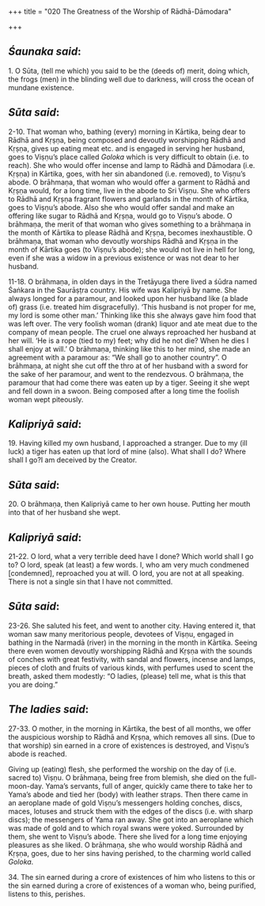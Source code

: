 +++
title = "020 The Greatness of the Worship of Rādhā-Dāmodara"

+++
 

## *Śaunaka said*:

1\. O Sūta, (tell me which) you said to be the (deeds of) merit, doing which, the frogs (men) in the blinding well due to darkness, will cross the ocean of mundane existence.

## *Sūta said*:

2-10. That woman who, bathing (every) morning in Kārtika, being dear to Rādhā and Kṛṣṇa, being composed and devoutly worshipping Rādhā and Kṛṣṇa, gives up eating meat etc. and is engaged in serving her husband, goes to Viṣṇu’s place called *Goloka* which is very difficult to obtain (i.e. to reach). She who would offer incense and lamp to Rādhā and Dāmodara (i.e. Kṛṣṇa) in Kārtika, goes, with her sin abandoned (i.e. removed), to Viṣṇu’s abode. O brāhmaṇa, that woman who would offer a garment to Rādhā and Kṛṣṇa would, for a long time, live in the abode to Sri Viṣṇu. She who offers to Rādhā and Kṛṣṇa fragrant flowers and garlands in the month of Kārtika, goes to Viṣṇu’s abode. Also she who would offer sandal and make an offering like sugar to Rādhā and Kṛṣṇa, would go to Viṣṇu’s abode. O brāhmaṇa, the merit of that woman who gives something to a brāhmaṇa in the month of Kārtika to please Rādhā and Kṛṣṇa, becomes inexhaustible. O brāhmaṇa, that woman who devoutly worships Rādhā and Kṛṣṇa in the month of Kārtika goes (to Viṣṇu’s abode); she would not live in hell for long, even if she was a widow in a previous existence or was not dear to her husband.

11-18. O brāhmaṇa, in olden days in the Tretāyuga there lived a śūdra named Śaṅkara in the Saurāṣṭra country. His wife was Kalipriyā by name. She always longed for a paramour, and looked upon her husband like (a blade of) grass (i.e. treated him disgracefully). ‘This husband is not proper for me, my lord is some other man.’ Thinking like this she always gave him food that was left over. The very foolish woman (drank) liquor and ate meat due to the company of mean people. The cruel one always reproached her husband at her will. ‘He is a rope (tied to my) feet; why did he not die? When he dies I shall enjoy at will.’ O brāhmaṇa, thinking like this to her mind, she made an agreement with a paramour as: “We shall go to another country”. O brāhmaṇa, at night she cut off the thro at of her husband with a sword for the sake of her paramour, and went to the rendezvous. O brāhmaṇa, the paramour that had come there was eaten up by a tiger. Seeing it she wept and fell down in a swoon. Being composed after a long time the foolish woman wept piteously.

## *Kalipriyā said*:

19\. Having killed my own husband, I approached a stranger. Due to my (ill luck) a tiger has eaten up that lord of mine (also). What shall I do? Where shall I go?I am deceived by the Creator.

## *Sūta said*:

20\. O brāhmaṇa, then Kalipriyā came to her own house. Putting her mouth into that of her husband she wept.

## *Kalipriyā said*:

21-22. O lord, what a very terrible deed have I done? Which world shall I go to? O lord, speak (at least) a few words. I, who am very much condmened [condemned], reproached you at will. O lord, you are not at all speaking. There is not a single sin that I have not committed.

## *Sūta said*:

23-26. She saluted his feet, and went to another city. Having entered it, that woman saw many meritorious people, devotees of Viṣṇu, engaged in bathing in the Narmadā (river) in the morning in the month in Kārtika. Seeing there even women devoutly worshipping Rādhā and Kṛṣṇa with the sounds of conches with great festivity, with sandal and flowers, incense and lamps, pieces of cloth and fruits of various kinds, with perfumes used to scent the breath, asked them modestly: “O ladies, (please) tell me, what is this that you are doing.”

## *The ladies said*:

27-33. O mother, in the morning in Kārtika, the best of all months, we offer the auspicious worship to Rādhā and Kṛṣṇa, which removes all sins. (Due to that worship) sin earned in a crore of existences is destroyed, and Viṣṇu’s abode is reached.

Giving up (eating) flesh, she performed the worship on the day of (i.e. sacred to) Viṣṇu. O brāhmaṇa, being free from blemish, she died on the full-moon-day. Yama’s servants, full of anger, quickly came there to take her to Yama’s abode and tied her (body) with leather straps. Then there came in an aeroplane made of gold Viṣṇu’s messengers holding conches, discs, maces, lotuses and struck them with the edges of the discs (i.e. with sharp discs); the messengers of Yama ran away. She got into an aeroplane which was made of gold and to which royal swans were yoked. Surrounded by them, she went to Viṣṇu’s abode. There she lived for a long time enjoying pleasures as she liked. O brāhmaṇa, she who would worship Rādhā and Kṛṣṇa, goes, due to her sins having perished, to the charming world called *Goloka*.

34\. The sin earned during a crore of existences of him who listens to this or the sin earned during a crore of existences of a woman who, being purified, listens to this, perishes.


